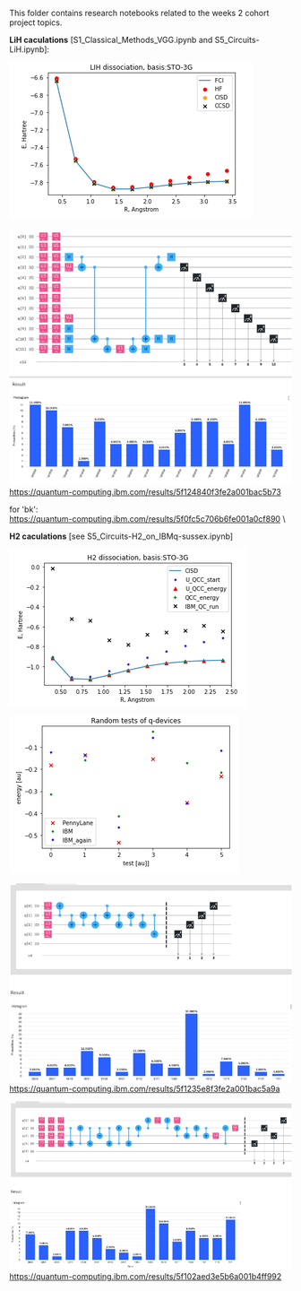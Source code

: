 This folder contains research notebooks related to the weeks 2 cohort project topics.

**LiH caculations** 
[S1_Classical_Methods_VGG.ipynb and S5_Circuits-LiH.ipynb]:

![LiH classical caculations:](LiH_Energy-Distance.png)

![Curcuit for LiH in JW.png](U-curcut_for_LiH_in_JW.png) \
![Wave-function state for the curcuit U for LiH in JW mapping](U-wf_for_LiH_in_JW.png) \
https://quantum-computing.ibm.com/results/5f124840f3fe2a001bac5b73

for 'bk':\
https://quantum-computing.ibm.com/results/5f0fc5c706b6fe001a0cf890 \

**H2 caculations** 
[see S5_Circuits-H2_on_IBMq-sussex.ipynb]

![H2 Calculation](H2-Calculations.png)

![Confirming the 0.3 energy variation using PennyLane](PennyLane.png)

![Typical H2 run with 'jw'](H2_run_with_JW.png)\
https://quantum-computing.ibm.com/results/5f1235e8f3fe2a001bac5a9a

![Typical H2 run with 'bk'](H2_run_with_BK.png)\
https://quantum-computing.ibm.com/results/5f102aed3e5b6a001b4ff992


